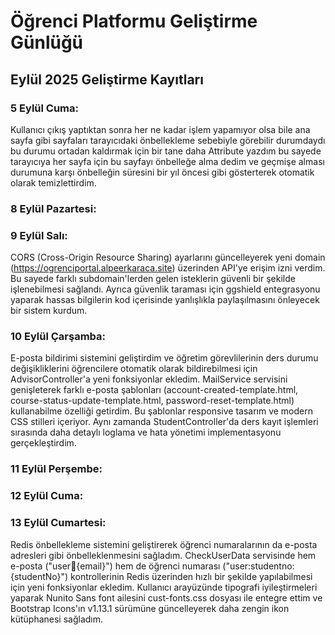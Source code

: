 # Öğrenci Platformu Geliştirme Günlüğü

## Eylül 2025 Geliştirme Kayıtları

### 5 Eylül Cuma: 
Kullanıcı çıkış yaptıktan sonra her ne kadar işlem yapamıyor olsa bile ana sayfa gibi sayfaları tarayıcıdaki önbellekleme sebebiyle görebilir durumdaydı bu durumu ortadan kaldırmak için bir tane daha Attribute yazdım bu sayede tarayıcıya her sayfa için bu sayfayı önbelleğe alma dedim ve geçmişe alması durumuna karşı önbelleğin süresini bir yıl öncesi gibi gösterterek otomatik olarak temizlettirdim.

### 8 Eylül Pazartesi:

### 9 Eylül Salı:
CORS (Cross-Origin Resource Sharing) ayarlarını güncelleyerek yeni domain (https://ogrenciportal.alpeerkaraca.site) üzerinden API'ye erişim izni verdim. Bu sayede farklı subdomain'lerden gelen isteklerin güvenli bir şekilde işlenebilmesi sağlandı. Ayrıca güvenlik taraması için ggshield entegrasyonu yaparak hassas bilgilerin kod içerisinde yanlışlıkla paylaşılmasını önleyecek bir sistem kurdum.

### 10 Eylül Çarşamba:
E-posta bildirimi sistemini geliştirdim ve öğretim görevlilerinin ders durumu değişikliklerini öğrencilere otomatik olarak bildirebilmesi için AdvisorController'a yeni fonksiyonlar ekledim. MailService servisini genişleterek farklı e-posta şablonları (account-created-template.html, course-status-update-template.html, password-reset-template.html) kullanabilme özelliği getirdim. Bu şablonlar responsive tasarım ve modern CSS stilleri içeriyor. Aynı zamanda StudentController'da ders kayıt işlemleri sırasında daha detaylı loglama ve hata yönetimi implementasyonu gerçekleştirdim.

### 11 Eylül Perşembe:

### 12 Eylül Cuma:

### 13 Eylül Cumartesi:
Redis önbellekleme sistemini geliştirerek öğrenci numaralarının da e-posta adresleri gibi önbelleklenmesini sağladım. CheckUserData servisinde hem e-posta ("user:email:{email}") hem de öğrenci numarası ("user:studentno:{studentNo}") kontrollerinin Redis üzerinden hızlı bir şekilde yapılabilmesi için yeni fonksiyonlar ekledim. Kullanıcı arayüzünde tipografi iyileştirmeleri yaparak Nunito Sans font ailesini cust-fonts.css dosyası ile entegre ettim ve Bootstrap Icons'ın v1.13.1 sürümüne güncelleyerek daha zengin ikon kütüphanesi sağladım.